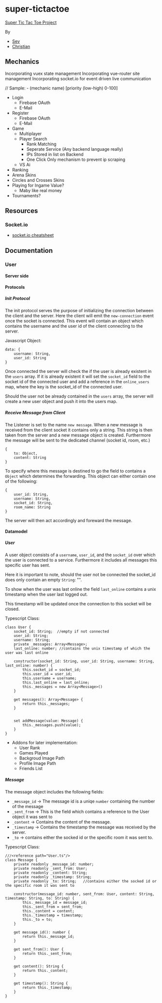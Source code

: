 # super-tictactoe
[Super Tic Tac Toe Project](https://www.supertictactoe.co)

By
- [Sev](https://github.com/sevsev9)
- [Christian](https://github.com/Christian-Hoeller)

## Mechanics
Incorporating vuex state management
Incorporating vue-router site management
Incorporating socket.io for event driven live communication

// Sample: - (mechanic name) [priority (low-high) 0-100]

- Login
  - Firebase OAuth
  - E-Mail
- Register
  - Firebase OAuth
  - E-Mail
- Game
  - Multiplayer
  - Player Search
    - Rank Matching
    - Seperate Service (Any backend language really)
    - IPs Stored in list on Backend
    - One Click Only mechanism to prevent ip scraping
  - VS Ai
- Ranking
- Arena Skins
- Circles and Crosses Skins
- Playing for Ingame Value?
  - Maby like real money
- Tournaments?


## Resources
### Socket.io
- [socket.io cheatsheet](https://socket.io/docs/emit-cheatsheet/)


## Documentation
### User
#### Server side
#### Protocols
##### Init Protocol
The init protocol serves the purpose of initializing the connection between the client and the server.
Here the client will emit the `new-connection` event once the socket is connected.
This event will contain an object which contains the username and the user id of the client connecting to the server.

Javascript Object:
```
data: {
    username: String,
    user_id: String
}
```

Once connected the server will check the if the user is already existent in the `users` array.
If it is already existent it will set the `socket_id` field to the socket id of the connected user and add a reference in the `online_users` map, where the key is the socket_id of the connected user.

Should the user not be already contained in the `users` array, the server will create a new user object and push it into the users map.

##### Receive Message from Client
The Listener is set to the name `new message`. When a new message is received from the client socket it contains only a string.
This string is then taken from the server and a new message object is created. Furthermore the message will be sent to the dedicated channel (socket id, room, etc.)

```
{
    to: Object,
    content: String
}
```

To specify where this message is destined to go the field to contains a `Object` which determines the forwarding.
This object can either contain one of the following:
```
{
    user_id: String,
    username: String,
    socket_id: String,
    room_name: String
}
```

The server will then act accordingly and foreward the message.



#### Datamodel
##### User
A user object consists of a `username`, `user_id`, and the `socket_id` over which the user is connected to a service.
Furthermore it includes all messages this specific user has sent.

Here it is important to note, should the user not be connected the socket_id does only contain an empty `String`: "".

To show when the user was last online the field `last_online` contains a unix timestamp when the user last logged out.

This timestamp will be updated once the connection to this socket will be closed.

Typescript Class:
```
class User {
    socket_id: String;  //empty if not connected
    user_id: String;
    username: String;
    private _messages: Array<Message>;
    last_online: number; //contains the unix timestamp of which the user was last online

    constructor(socket_id: String, user_id: String, username: String, last_online: number) {
        this.socket_id = socket_id;
        this.user_id = user_id;
        this.username = username;
        this.last_online = last_online;
        this._messages = new Array<Message>()
    }

    get messages(): Array<Message> {
        return this._messages;
    }


    set addMessage(value: Message) {
        this._messages.push(value);
    }
}
```

- Addons for later implementation:
  - User Rank
  - Games Played
  - Backgroud Image Path
  - Profile Image Path
  - Friends List
##### Message
The message object includes the following fields:
- `_message_id` -> The message id is a uniqe `number` containing the number of the message
- `_sent_from` -> This is the field which contains a reference to the User object it was sent to
- `_content` -> Contains the content of the message.
- `_timestamp` -> Contains the timestamp the message was received by the server.
- `_to` -> contains either the socked id or the specific room it was sent to.

Typescript Class:
```
///<reference path="User.ts"/>
class Message {
    private readonly _message_id: number;
    private readonly _sent_from: User;
    private readonly _content: String;
    private readonly _timestamp: String;
    private readonly _to: String;   //contains either the socked id or the specific room it was sent to

    constructor(message_id: number, sent_from: User, content: String, timestamp: String, to: String) {
        this._message_id = message_id;
        this._sent_from = sent_from;
        this._content = content;
        this._timestamp = timestamp;
        this._to = to;
    }

    get message_id(): number {
        return this._message_id;
    }

    get sent_from(): User {
        return this._sent_from;
    }

    get content(): String {
        return this._content;
    }

    get timestamp(): String {
        return this._timestamp;
    }
}
```
